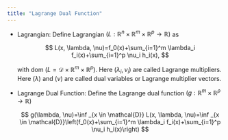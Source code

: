 ```yaml
---
title: "Lagrange Dual Function"
---
```

-   Lagrangian: Define Lagrangian $(L: \mathbb{R}^n \times \mathbb{R}^m \times \mathbb{R}^p \rightarrow \mathbb{R})$ as
    
    $$ L(x, \lambda, \nu)=f_0(x)+\sum_{i=1}^m \lambda_i f_i(x)+\sum_{i=1}^p \nu_i h_i(x), $$
    
    with dom $(L=\mathcal{D} \times \mathbb{R}^m \times \mathbb{R}^p$). Here $(\lambda_i, \nu_i)$ are called Lagrange multipliers. Here $(\lambda)$ and $(\nu)$ are called dual variables or Lagrange multiplier vectors.  
    
-   Lagrange Dual Function: Define the Lagrange dual function $(g: \mathbb{R}^m \times \mathbb{R}^\rho \rightarrow \mathbb{R})$
    
    $$ g(\lambda, \nu)=\inf _{x \in \mathcal{D}} L(x, \lambda, \nu)=\inf _{x \in \mathcal{D}}\left(f_0(x)+\sum_{i=1}^m \lambda_i f_i(x)+\sum_{i=1}^p \nu_i h_i(x)\right) $$